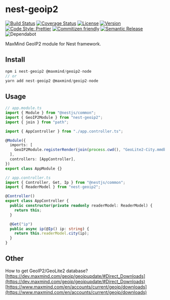 # nest-geoip2

[![Build Status](https://img.shields.io/github/workflow/status/xudongdev/nest-geoip2/Node.js%20CI)](https://github.com/xudongdev/nest-geoip2/actions?query=workflow%3A%22Node.js+CI%22)
[![Coverage Status](https://img.shields.io/codecov/c/github/xudongdev/nest-geoip2)](https://codecov.io/github/xudongdev/nest-geoip2)
[![License](https://img.shields.io/npm/l/nest-geoip2)](https://www.npmjs.com/package/nest-geoip2)
[![Version](https://img.shields.io/npm/v/nest-geoip2)](https://www.npmjs.com/package/nest-geoip2)
[![Code Style: Prettier](https://img.shields.io/badge/code_style-prettier-ff69b4.svg)](https://github.com/prettier/prettier)
[![Commitizen friendly](https://img.shields.io/badge/commitizen-friendly-brightgreen.svg)](http://commitizen.github.io/cz-cli/)
[![Semantic Release](https://img.shields.io/badge/%20%20%F0%9F%93%A6%F0%9F%9A%80-semantic--release-e10079.svg)](https://github.com/semantic-release/semantic-release)
![Dependabot](https://badgen.net/dependabot/thepracticaldev/dev.to?icon=dependabot)

MaxMind GeoIP2 module for Nest framework.

## Install

```javascript
npm i nest-geoip2 @maxmind/geoip2-node
// or
yarn add nest-geoip2 @maxmind/geoip2-node
```

## Usage

```typescript
// app.module.ts
import { Module } from "@nestjs/common";
import { GeoIP2Module } from "nest-geoip2";
import { join } from "path";

import { AppController } from "./app.controller.ts";

@Module({
  imports: [
    GeoIP2Module.registerRender(join(process.cwd(), "GeoLite2-City.mmdb")),
  ],
  controllers: [AppController],
})
export class AppModule {}
```

```typescript
// app.controller.ts
import { Controller, Get, Ip } from "@nestjs/common";
import { ReaderModel } from "nest-geoip2";

@Controller()
export class AppController {
  public constructor(private readonly readerModel: ReaderModel) {
    return this;
  }

  @Get("ip")
  public async ip(@Ip() ip: string) {
    return this.readerModel.city(ip);
  }
}
```

## Other

How to get GeoIP2/GeoLite2 database?  
[https://dev.maxmind.com/geoip/geoipupdate/#Direct_Downloads](https://dev.maxmind.com/geoip/geoipupdate/#Direct_Downloads)  
[https://www.maxmind.com/en/accounts/current/geoip/downloads](https://www.maxmind.com/en/accounts/current/geoip/downloads)
